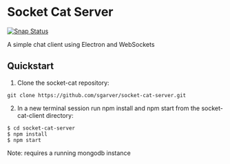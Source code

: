 # Socket Cat Server

[![Snap Status](https://build.snapcraft.io/badge/sgarver/socket-cat-server.svg)](https://build.snapcraft.io/user/sgarver/socket-cat-server)

A simple chat client using Electron and WebSockets

## Quickstart

1. Clone the socket-cat repository:
```shell
git clone https://github.com/sgarver/socket-cat-server.git
```
2. In a new terminal session run npm install and npm start from the socket-cat-client directory:
```shell
$ cd socket-cat-server
$ npm install
$ npm start
```
Note: requires a running mongodb instance

